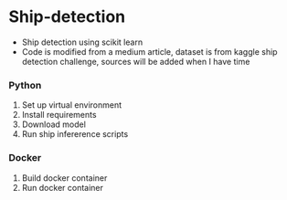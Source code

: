 # Ship-detection
- Ship detection using scikit learn
- Code is modified from a medium article, dataset is from kaggle ship detection challenge, sources will be added when I have time

### Python
1. Set up virtual environment
2. Install requirements
3. Download model
4. Run ship infererence scripts

### Docker
1. Build docker container
2. Run docker container 
